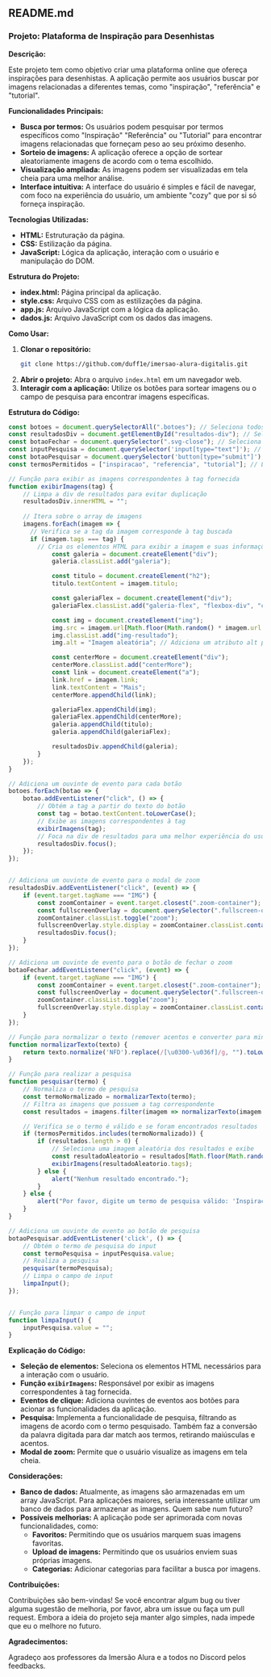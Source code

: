 ## **README.md**

### **Projeto: Plataforma de Inspiração para Desenhistas**

**Descrição:**

Este projeto tem como objetivo criar uma plataforma online que ofereça inspirações para desenhistas. A aplicação permite aos usuários buscar por imagens relacionadas a diferentes temas, como "inspiração", "referência" e "tutorial".

**Funcionalidades Principais:**

* **Busca por termos:** Os usuários podem pesquisar por termos específicos como "Inspiração" "Referência" ou "Tutorial" para encontrar imagens relacionadas que forneçam peso ao seu próximo desenho.
* **Sorteio de imagens:** A aplicação oferece a opção de sortear aleatoriamente imagens de acordo com o tema escolhido.
* **Visualização ampliada:** As imagens podem ser visualizadas em tela cheia para uma melhor análise.
* **Interface intuitiva:** A interface do usuário é simples e fácil de navegar, com foco na experiência do usuário, um ambiente "cozy" que por si só forneça inspiração.

**Tecnologias Utilizadas:**

* **HTML:** Estruturação da página.
* **CSS:** Estilização da página.
* **JavaScript:** Lógica da aplicação, interação com o usuário e manipulação do DOM.

**Estrutura do Projeto:**

* **index.html:** Página principal da aplicação.
* **style.css:** Arquivo CSS com as estilizações da página.
* **app.js:** Arquivo JavaScript com a lógica da aplicação.
* **dados.js:** Arquivo JavaScript com os dados das imagens.

**Como Usar:**

1. **Clonar o repositório:**
   ```bash
   git clone https://github.com/duff1e/imersao-alura-digitalis.git
   ```
2. **Abrir o projeto:**
   Abra o arquivo `index.html` em um navegador web.
3. **Interagir com a aplicação:**
   Utilize os botões para sortear imagens ou o campo de pesquisa para encontrar imagens específicas.

**Estrutura do Código:**

```javascript
const botoes = document.querySelectorAll(".botoes"); // Seleciona todos os botões com a classe "botoes"
const resultadosDiv = document.getElementById("resultados-div"); // Seleciona a div onde os resultados serão exibidos
const botaoFechar = document.querySelector(".svg-close"); // Seleciona o botão para fechar a imagem na tela de zoom
const inputPesquisa = document.querySelector('input[type="text"]'); // Seleciona o campo de input para pesquisa
const botaoPesquisar = document.querySelector('button[type="submit"]'); // Seleciona o botão de pesquisa
const termosPermitidos = ["inspiracao", "referencia", "tutorial"]; // Lista de termos que podem ser pesquisados

// Função para exibir as imagens correspondentes à tag fornecida
function exibirImagens(tag) {
    // Limpa a div de resultados para evitar duplicação
    resultadosDiv.innerHTML = "";
  
    // Itera sobre o array de imagens
    imagens.forEach(imagem => {
      // Verifica se a tag da imagem corresponde à tag buscada
      if (imagem.tags === tag) {
        // Cria os elementos HTML para exibir a imagem e suas informações
            const galeria = document.createElement("div");
            galeria.classList.add("galeria");

            const titulo = document.createElement("h2");
            titulo.textContent = imagem.titulo;

            const galeriaFlex = document.createElement("div");
            galeriaFlex.classList.add("galeria-flex", "flexbox-div", "centered", "zoom-container");

            const img = document.createElement("img");
            img.src = imagem.url[Math.floor(Math.random() * imagem.url.length)];
            img.classList.add("img-resultado");
            img.alt = "Imagem aleatória"; // Adiciona um atributo alt para acessibilidade

            const centerMore = document.createElement("div");
            centerMore.classList.add("centerMore");
            const link = document.createElement("a");
            link.href = imagem.link;
            link.textContent = "Mais";
            centerMore.appendChild(link);

            galeriaFlex.appendChild(img);
            galeriaFlex.appendChild(centerMore);
            galeria.appendChild(titulo);
            galeria.appendChild(galeriaFlex);

            resultadosDiv.appendChild(galeria);
        }
    });
}

// Adiciona um ouvinte de evento para cada botão
botoes.forEach(botao => {
    botao.addEventListener("click", () => {
        // Obtém a tag a partir do texto do botão
        const tag = botao.textContent.toLowerCase();
        // Exibe as imagens correspondentes à tag
        exibirImagens(tag);
        // Foca na div de resultados para uma melhor experiência do usuário
        resultadosDiv.focus();
    });
});


// Adiciona um ouvinte de evento para o modal de zoom
resultadosDiv.addEventListener("click", (event) => {
    if (event.target.tagName === "IMG") {
        const zoomContainer = event.target.closest(".zoom-container");
        const fullscreenOverlay = document.querySelector(".fullscreen-overlay");
        zoomContainer.classList.toggle("zoom");
        fullscreenOverlay.style.display = zoomContainer.classList.contains("zoom") ? "flex" : "none";
        resultadosDiv.focus();
    }
});

// Adiciona um ouvinte de evento para o botão de fechar o zoom
botaoFechar.addEventListener("click", (event) => {
    if (event.target.tagName === "IMG") {
        const zoomContainer = event.target.closest(".zoom-container");
        const fullscreenOverlay = document.querySelector(".fullscreen-overlay");
        zoomContainer.classList.toggle("zoom");
        fullscreenOverlay.style.display = zoomContainer.classList.contains("zoom") ? "flex" : "none";
    }
});

// Função para normalizar o texto (remover acentos e converter para minúsculo)
function normalizarTexto(texto) {
    return texto.normalize('NFD').replace(/[\u0300-\u036f]/g, "").toLowerCase();
}

// Função para realizar a pesquisa
function pesquisar(termo) {
    // Normaliza o termo de pesquisa
    const termoNormalizado = normalizarTexto(termo);
    // Filtra as imagens que possuem a tag correspondente
    const resultados = imagens.filter(imagem => normalizarTexto(imagem.tags) === termoNormalizado);

    // Verifica se o termo é válido e se foram encontrados resultados
    if (termosPermitidos.includes(termoNormalizado)) {
        if (resultados.length > 0) {
            // Seleciona uma imagem aleatória dos resultados e exibe
            const resultadoAleatorio = resultados[Math.floor(Math.random() * resultados.length)];
            exibirImagens(resultadoAleatorio.tags);
        } else {
            alert("Nenhum resultado encontrado.");
        }
    } else {
        alert("Por favor, digite um termo de pesquisa válido: 'Inspiração', 'Referência' ou 'Tutorial'");
    }
}

// Adiciona um ouvinte de evento ao botão de pesquisa
botaoPesquisar.addEventListener('click', () => {
    // Obtém o termo de pesquisa do input
    const termoPesquisa = inputPesquisa.value;
    // Realiza a pesquisa
    pesquisar(termoPesquisa);
    // Limpa o campo de input
    limpaInput();
});


// Função para limpar o campo de input
function limpaInput() {
    inputPesquisa.value = "";
}
```

**Explicação do Código:**

* **Seleção de elementos:** Seleciona os elementos HTML necessários para a interação com o usuário.
* **Função `exibirImagens`:** Responsável por exibir as imagens correspondentes à tag fornecida.
* **Eventos de clique:** Adiciona ouvintes de eventos aos botões para acionar as funcionalidades da aplicação.
* **Pesquisa:** Implementa a funcionalidade de pesquisa, filtrando as imagens de acordo com o termo pesquisado. Também faz a conversão da palavra digitada para dar match aos termos, retirando maiúsculas e acentos.
* **Modal de zoom:** Permite que o usuário visualize as imagens em tela cheia.


**Considerações:**

* **Banco de dados:** Atualmente, as imagens são armazenadas em um array JavaScript. Para aplicações maiores, seria interessante utilizar um banco de dados para armazenar as imagens. Quem sabe num futuro?
* **Possíveis melhorias:** A aplicação pode ser aprimorada com novas funcionalidades, como:
    * **Favoritos:** Permitindo que os usuários marquem suas imagens favoritas.
    * **Upload de imagens:** Permitindo que os usuários enviem suas próprias imagens.
    * **Categorias:** Adicionar categorias para facilitar a busca por imagens.

**Contribuições:**

Contribuições são bem-vindas! Se você encontrar algum bug ou tiver alguma sugestão de melhoria, por favor, abra um issue ou faça um pull request. Embora a ideia do projeto seja manter algo simples, nada impede que eu o melhore no futuro.

**Agradecimentos:**

Agradeço aos professores da Imersão Alura e a todos no Discord pelos feedbacks.